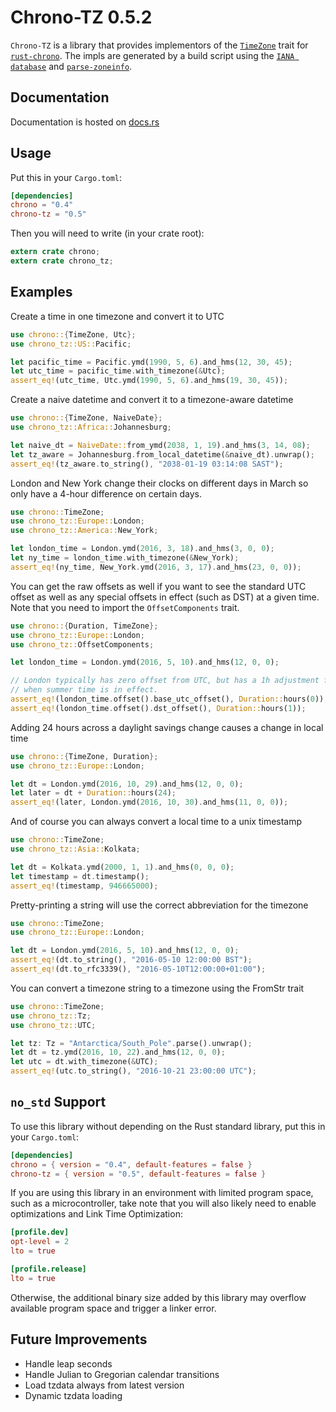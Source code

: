 # Chrono-TZ 0.5.2

`Chrono-TZ` is a library that provides implementors of the
[`TimeZone`][timezone] trait for [`rust-chrono`][chrono]. The
impls are generated by a build script using the [`IANA database`][iana]
and [`parse-zoneinfo`][parse_zoneinfo].

[chrono]: https://github.com/lifthrasiir/rust-chrono
[timezone]: https://lifthrasiir.github.io/rust-chrono/chrono/offset/trait.TimeZone.html
[iana]: http://www.iana.org/time-zones
[parse_zoneinfo]: https://github.com/djzin/parse-zoneinfo

## Documentation

Documentation is hosted on [docs.rs][docsrs]

[docsrs]: https://docs.rs/chrono-tz

## Usage

Put this in your `Cargo.toml`:

```toml
[dependencies]
chrono = "0.4"
chrono-tz = "0.5"
```

Then you will need to write (in your crate root):

```rust
extern crate chrono;
extern crate chrono_tz;
```

## Examples

Create a time in one timezone and convert it to UTC

```rust
use chrono::{TimeZone, Utc};
use chrono_tz::US::Pacific;

let pacific_time = Pacific.ymd(1990, 5, 6).and_hms(12, 30, 45);
let utc_time = pacific_time.with_timezone(&Utc);
assert_eq!(utc_time, Utc.ymd(1990, 5, 6).and_hms(19, 30, 45));
```

Create a naive datetime and convert it to a timezone-aware datetime

```rust
use chrono::{TimeZone, NaiveDate};
use chrono_tz::Africa::Johannesburg;

let naive_dt = NaiveDate::from_ymd(2038, 1, 19).and_hms(3, 14, 08);
let tz_aware = Johannesburg.from_local_datetime(&naive_dt).unwrap();
assert_eq!(tz_aware.to_string(), "2038-01-19 03:14:08 SAST");
```

London and New York change their clocks on different days in March
so only have a 4-hour difference on certain days.

```rust
use chrono::TimeZone;
use chrono_tz::Europe::London;
use chrono_tz::America::New_York;

let london_time = London.ymd(2016, 3, 18).and_hms(3, 0, 0);
let ny_time = london_time.with_timezone(&New_York);
assert_eq!(ny_time, New_York.ymd(2016, 3, 17).and_hms(23, 0, 0));
```

You can get the raw offsets as well if you want to see the standard
UTC offset as well as any special offsets in effect (such as DST)
at a given time. Note that you need to import the `OffsetComponents`
trait.

```rust
use chrono::{Duration, TimeZone};
use chrono_tz::Europe::London;
use chrono_tz::OffsetComponents;

let london_time = London.ymd(2016, 5, 10).and_hms(12, 0, 0);

// London typically has zero offset from UTC, but has a 1h adjustment forward
// when summer time is in effect.
assert_eq!(london_time.offset().base_utc_offset(), Duration::hours(0));
assert_eq!(london_time.offset().dst_offset(), Duration::hours(1));
```

Adding 24 hours across a daylight savings change causes a change
in local time

```rust
use chrono::{TimeZone, Duration};
use chrono_tz::Europe::London;

let dt = London.ymd(2016, 10, 29).and_hms(12, 0, 0);
let later = dt + Duration::hours(24);
assert_eq!(later, London.ymd(2016, 10, 30).and_hms(11, 0, 0));
```

And of course you can always convert a local time to a unix timestamp

```rust
use chrono::TimeZone;
use chrono_tz::Asia::Kolkata;

let dt = Kolkata.ymd(2000, 1, 1).and_hms(0, 0, 0);
let timestamp = dt.timestamp();
assert_eq!(timestamp, 946665000);
```

Pretty-printing a string will use the correct abbreviation for the timezone

```rust
use chrono::TimeZone;
use chrono_tz::Europe::London;

let dt = London.ymd(2016, 5, 10).and_hms(12, 0, 0);
assert_eq!(dt.to_string(), "2016-05-10 12:00:00 BST");
assert_eq!(dt.to_rfc3339(), "2016-05-10T12:00:00+01:00");
```

You can convert a timezone string to a timezone using the FromStr trait

```rust
use chrono::TimeZone;
use chrono_tz::Tz;
use chrono_tz::UTC;

let tz: Tz = "Antarctica/South_Pole".parse().unwrap();
let dt = tz.ymd(2016, 10, 22).and_hms(12, 0, 0);
let utc = dt.with_timezone(&UTC);
assert_eq!(utc.to_string(), "2016-10-21 23:00:00 UTC");
```

## `no_std` Support

To use this library without depending on the Rust standard library, put this
in your `Cargo.toml`:
```toml
[dependencies]
chrono = { version = "0.4", default-features = false }
chrono-tz = { version = "0.5", default-features = false }
```

If you are using this library in an environment with limited program
space, such as a microcontroller, take note that you will also likely
need to enable optimizations and Link Time Optimization:
```toml
[profile.dev]
opt-level = 2
lto = true

[profile.release]
lto = true
```

Otherwise, the additional binary size added by this library may overflow
available program space and trigger a linker error.

## Future Improvements

- Handle leap seconds
- Handle Julian to Gregorian calendar transitions
- Load tzdata always from latest version
- Dynamic tzdata loading
